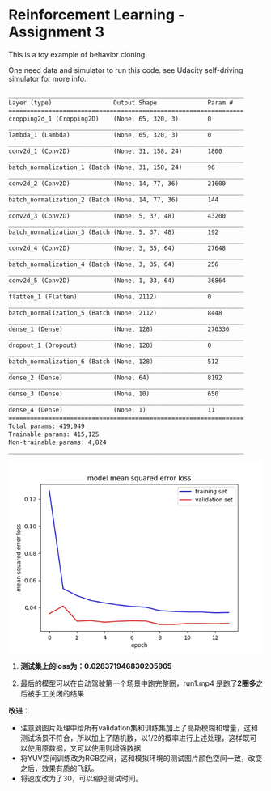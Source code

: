 # Reinforcement Learning - Assignment 3

This is a toy example of behavior cloning.

One need data and simulator to run this code. see Udacity self-driving simulator for more info.

```
_________________________________________________________________
Layer (type)                 Output Shape              Param #   
=================================================================
cropping2d_1 (Cropping2D)    (None, 65, 320, 3)        0         
_________________________________________________________________
lambda_1 (Lambda)            (None, 65, 320, 3)        0         
_________________________________________________________________
conv2d_1 (Conv2D)            (None, 31, 158, 24)       1800      
_________________________________________________________________
batch_normalization_1 (Batch (None, 31, 158, 24)       96        
_________________________________________________________________
conv2d_2 (Conv2D)            (None, 14, 77, 36)        21600     
_________________________________________________________________
batch_normalization_2 (Batch (None, 14, 77, 36)        144       
_________________________________________________________________
conv2d_3 (Conv2D)            (None, 5, 37, 48)         43200     
_________________________________________________________________
batch_normalization_3 (Batch (None, 5, 37, 48)         192       
_________________________________________________________________
conv2d_4 (Conv2D)            (None, 3, 35, 64)         27648     
_________________________________________________________________
batch_normalization_4 (Batch (None, 3, 35, 64)         256       
_________________________________________________________________
conv2d_5 (Conv2D)            (None, 1, 33, 64)         36864     
_________________________________________________________________
flatten_1 (Flatten)          (None, 2112)              0         
_________________________________________________________________
batch_normalization_5 (Batch (None, 2112)              8448      
_________________________________________________________________
dense_1 (Dense)              (None, 128)               270336    
_________________________________________________________________
dropout_1 (Dropout)          (None, 128)               0         
_________________________________________________________________
batch_normalization_6 (Batch (None, 128)               512       
_________________________________________________________________
dense_2 (Dense)              (None, 64)                8192      
_________________________________________________________________
dense_3 (Dense)              (None, 10)                650       
_________________________________________________________________
dense_4 (Dense)              (None, 1)                 11        
=================================================================
Total params: 419,949
Trainable params: 415,125
Non-trainable params: 4,824
_________________________________________________________________
```

![loss_curve](readme.assets/loss_curve.jpg)



1. **测试集上的loss为：0.028371946830205965**

2. 最后的模型可以在自动驾驶第一个场景中跑完整圈，run1.mp4 是跑了**2圈多**之后被手工关闭的结果



**改进**：

* 注意到图片处理中给所有validation集和训练集加上了高斯模糊和增量，这和测试场景不符合，所以加上了随机数，以1/2的概率进行上述处理，这样既可以使用原数据，又可以使用则增强数据
* 将YUV空间训练改为RGB空间，这和模拟环境的测试图片颜色空间一致，改变之后，效果有质的飞跃。
* 将速度改为了30，可以缩短测试时间。

